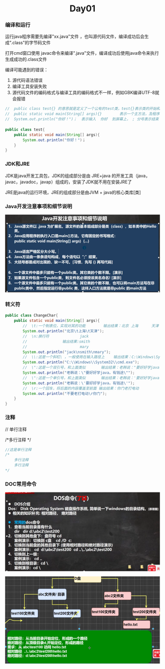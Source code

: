 <h1 align = "center">Day01</h1>

### 编译和运行

运行java程序需要先编译"xx.java"文件 ，也叫源代码文件，编译成功后会生成".class"的字节码文件

打开cmd窗口使用 javac命令来编译".java"文件，编译成功后使用java命令来执行生成成功的.class文件

编译可能遇到的错误：

1. 源代码语法错误
2. 编译工具安装失败
3. 源代码文件的编码格式与编译工具的编码格式不一样，例如GBK编译UTF-8就会报错

````java
//	public class test{}	的意思就是定义了一个公有的test类，test{}表示类的开始和结束
//	public static void main(String[] args){}		表示一个主方法，及程序的入口，main(){}	表示方法的开始和结束
//	System.out.println("你好！")；	表示输入  你好  到屏幕上， ; 分号表示结束

public class test{
    public static void main(String[] args){
        System.out.println("你好！")；
    }
}
````

### JDK和JRE

JDK是java开发工具包，JDK的组成部分是由 JRE+java 的开发工具（java，javac，javadoc，javap）组成的，安装了JDK就不用在安装JRE了

JRE是java的运行环境，JRE的组成部分是由JVM + java的核心类库[类]

### Java开发注意事项和细节说明

![image-20240110182820569](https://raw.githubusercontent.com/BugDaWang/image01/master/blogImg/image-20240110182820569.png)

### 转义符

````java
public class ChangeChar{
	public static void main(String[] args){
		//  \t:一个制表位，实现对其的功能		输出结果：北京	上海		天津
		System.out.println("北京\t上海\t天津");
		//  \n:换行符	 		    jack
		//  		      输出结果:smith
		//  					  mary
		System.out.println("jack\nsmith\nmary");
		//  \\:这是一个斜杠\ ，一般使用在输入路径上    输出结果：C:\Windows\System32\cmd.exe
		System.out.println("C:\\Windows\\System32\\cmd.exe");
		//  \":这是一个双引号，和上面类似	   输出结果：老韩说："要好好学java，有钱途"
		System.out.println("老韩说：\"要好好学java，有钱途\"");
		//  \":这是一个单引号，和上面类似	   输出结果：老韩说：'要好好学java，有钱途'
		System.out.println("老韩说：\'要好好学java，有钱途\'");
		//	\r:一个回车，将后面的内容覆盖至前面	输出结果：你门老打电动
		System.out.println("不要老打电动\r你门");	
	}
}
````

### 注释

 // 单行注释  

/*多行注释 */

```java
//这是单行注释
/*
	多行注释
	多行注释
*/	
```

### DOC常用命令

![image-20240110204055542](https://raw.githubusercontent.com/BugDaWang/image01/master/blogImg/image-20240110204055542.png)

![image-20240110204017435](https://raw.githubusercontent.com/BugDaWang/image01/master/blogImg/image-20240110204017435.png)
